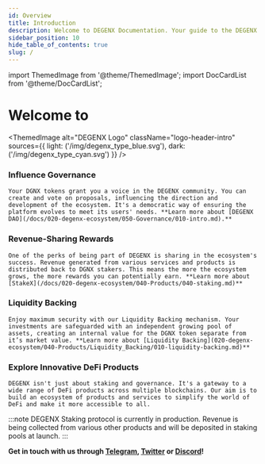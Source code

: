 ```yaml
---
id: Overview
title: Introduction
description: Welcome to DEGENX Documentation. Your guide to the DEGENX Ecosystem.
sidebar_position: 10
hide_table_of_contents: true
slug: /
---
```


import ThemedImage from '@theme/ThemedImage';
import DocCardList from '@theme/DocCardList';


# Welcome to 

<ThemedImage
  alt="DEGENX Logo"
  className="logo-header-intro"
  sources={{
    light: ('/img/degenx_type_blue.svg'),
    dark: ('/img/degenx_type_cyan.svg')
  }}
/>


### Influence Governance

    Your DGNX tokens grant you a voice in the DEGENX community. You can create and vote on proposals, influencing the direction and development of the ecosystem. It's a democratic way of ensuring the platform evolves to meet its users' needs. **Learn more about [DEGENX DAO](/docs/020-degenx-ecosystem/050-Governance/010-intro.md).**

### Revenue-Sharing Rewards

    One of the perks of being part of DEGENX is sharing in the ecosystem's success. Revenue generated from various services and products is distributed back to DGNX stakers. This means the more the ecosystem grows, the more rewards you can potentially earn. **Learn more about [StakeX](/docs/020-degenx-ecosystem/040-Products/040-staking.md)**

	
### Liquidity Backing

    Enjoy maximum security with our Liquidity Backing mechanism. Your investments are safeguarded with an independent growing pool of assets, creating an internal value for the DGNX token separate from it’s market value. **Learn more about [Liquidity Backing](020-degenx-ecosystem/040-Products/Liquidity_Backing/010-liquidity-backing.md)**

### Explore Innovative DeFi Products

    DEGENX isn't just about staking and governance. It's a gateway to a wide range of DeFi products across multiple blockchains. Our aim is to build an ecosystem of products and services to simplify the world of DeFi and make it more accessible to all.

:::note
DEGENX Staking protocol is currently in production. Revenue is being collected from various other products and will be deposited in staking pools at launch.
:::


 **Get in touch with us through [Telegram](https://t.me/DegenXportal), [Twitter](https://twitter.com/DegenEcosystem) or [Discord](https://discord.gg/BMaVtEVkgC)!**

